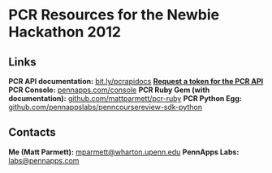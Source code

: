 # PCR Resources for the Newbie Hackathon 2012 #

## Links ##

**PCR API documentation:** [bit.ly/pcrapidocs](http://bit.ly/pcrapidocs)
**[Request a token for the PCR API](https://docs.google.com/spreadsheet/viewform?hl=en_US&formkey=dGZOZkJDaVkxdmc5QURUejAteFdBZGc6MQ#gid=0)**
**PCR Console:** [pennapps.com/console](http://pennapps.com/console)
**PCR Ruby Gem (with documentation):** [github.com/mattparmett/pcr-ruby](http://github.com/mattparmett/pcr-ruby)
**PCR Python Egg:** [github.com/pennappslabs/penncoursereview-sdk-python](http://github.com/pennappslabs/penncoursereview-sdk-python)

## Contacts ##

**Me (Matt Parmett):** mparmett@wharton.upenn.edu
**PennApps Labs:** labs@pennapps.com